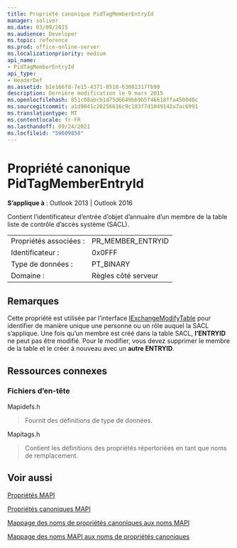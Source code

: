 ```yaml
---
title: Propriété canonique PidTagMemberEntryId
manager: soliver
ms.date: 03/09/2015
ms.audience: Developer
ms.topic: reference
ms.prod: office-online-server
ms.localizationpriority: medium
api_name:
- PidTagMemberEntryId
api_type:
- HeaderDef
ms.assetid: b1e166fd-7e15-4371-8510-63001317fb90
description: Dernière modification le 9 mars 2015
ms.openlocfilehash: 851c08abcb1d75d6649bb9b5f46618ffa4500d0c
ms.sourcegitcommit: a1d9041c20256616c9c183f7d1049142a7ac6991
ms.translationtype: MT
ms.contentlocale: fr-FR
ms.lasthandoff: 09/24/2021
ms.locfileid: "59609858"
---
```

# <a name="pidtagmemberentryid-canonical-property"></a>Propriété canonique PidTagMemberEntryId

  
  
**S’applique à** : Outlook 2013 | Outlook 2016 
  
Contient l’identificateur d’entrée d’objet d’annuaire d’un membre de la table liste de contrôle d’accès système (SACL).
  
|||
|:-----|:-----|
|Propriétés associées :  <br/> |PR_MEMBER_ENTRYID  <br/> |
|Identificateur :  <br/> |0x0FFF  <br/> |
|Type de données :  <br/> |PT_BINARY  <br/> |
|Domaine :  <br/> |Règles côté serveur  <br/> |
   
## <a name="remarks"></a>Remarques

Cette propriété est utilisée par l’interface [IExchangeModifyTable](iexchangemodifytableiunknown.md) pour identifier de manière unique une personne ou un rôle auquel la SACL s’applique. Une fois qu’un membre est créé dans la table SACL, **l’ENTRYID** ne peut pas être modifié. Pour le modifier, vous devez supprimer le membre de la table et le créer à nouveau avec un **autre ENTRYID**.
  
## <a name="related-resources"></a>Ressources connexes

### <a name="header-files"></a>Fichiers d’en-tête

Mapidefs.h
  
> Fournit des définitions de type de données.
    
Mapitags.h
  
> Contient les définitions des propriétés répertoriées en tant que noms de remplacement.
    
## <a name="see-also"></a>Voir aussi



[Propriétés MAPI](mapi-properties.md)
  
[Propriétés canoniques MAPI](mapi-canonical-properties.md)
  
[Mappage des noms de propriétés canoniques aux noms MAPI](mapping-canonical-property-names-to-mapi-names.md)
  
[Mappage des noms MAPI aux noms de propriétés canoniques](mapping-mapi-names-to-canonical-property-names.md)

